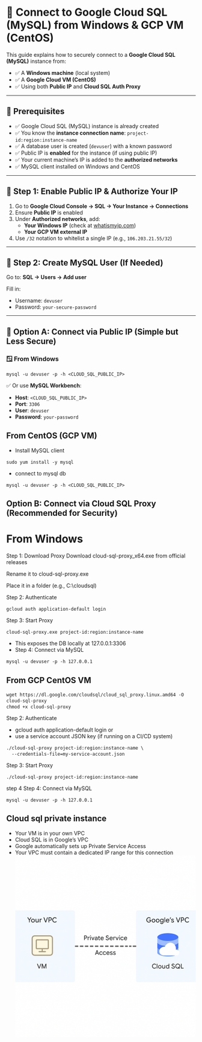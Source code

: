 # 🚀 Connect to Google Cloud SQL (MySQL) from Windows & GCP VM (CentOS)

This guide explains how to securely connect to a **Google Cloud SQL (MySQL)** instance from:

- ✅ A **Windows machine** (local system)
- ✅ A **Google Cloud VM (CentOS)**
- ✅ Using both **Public IP** and **Cloud SQL Auth Proxy**

---

## 📌 Prerequisites

- ✅ Google Cloud SQL (MySQL) instance is already created
- ✅ You know the **instance connection name**: `project-id:region:instance-name`
- ✅ A database user is created (`devuser`) with a known password
- ✅ Public IP is **enabled** for the instance (if using public IP)
- ✅ Your current machine’s IP is added to the **authorized networks**
- ✅ MySQL client installed on Windows and CentOS

---

## 🔹 Step 1: Enable Public IP & Authorize Your IP

1. Go to **Google Cloud Console → SQL → Your Instance → Connections**
2. Ensure **Public IP** is enabled
3. Under **Authorized networks**, add:
   - **Your Windows IP** (check at [whatismyip.com](https://whatismyip.com))
   - **Your GCP VM external IP**
4. Use `/32` notation to whitelist a single IP (e.g., `106.203.21.55/32`)

---

## 🔹 Step 2: Create MySQL User (If Needed)

Go to:
**SQL → Users → Add user**

Fill in:
- Username: `devuser`
- Password: `your-secure-password`

---

## 🔹 Option A: Connect via Public IP (Simple but Less Secure)

### 🪟 From Windows
```
mysql -u devuser -p -h <CLOUD_SQL_PUBLIC_IP>
```

✅ Or use **MySQL Workbench**:

- **Host**: `<CLOUD_SQL_PUBLIC_IP>`
- **Port**: `3306`
- **User**: `devuser`
- **Password**: `your-password`


## From CentOS (GCP VM)

- Install MySQL client
```
sudo yum install -y mysql
```
- connect to mysql db
```
mysql -u devuser -p -h <CLOUD_SQL_PUBLIC_IP>
```
## Option B: Connect via Cloud SQL Proxy (Recommended for Security)

# From Windows

Step 1: Download Proxy
Download cloud-sql-proxy_x64.exe from official releases

Rename it to cloud-sql-proxy.exe

Place it in a folder (e.g., C:\cloudsql)

Step 2: Authenticate
```
gcloud auth application-default login
```
Step 3: Start Proxy
```
cloud-sql-proxy.exe project-id:region:instance-name
```
- This exposes the DB locally at 127.0.0.1:3306
- Step 4: Connect via MySQL
```
mysql -u devuser -p -h 127.0.0.1
```
## From GCP CentOS VM
```
wget https://dl.google.com/cloudsql/cloud_sql_proxy.linux.amd64 -O cloud-sql-proxy
chmod +x cloud-sql-proxy
```
Step 2: Authenticate
- gcloud auth application-default login
or
- use a service account JSON key (if running on a CI/CD system)
```
./cloud-sql-proxy project-id:region:instance-name \
  --credentials-file=my-service-account.json
```
Step 3: Start Proxy
```
./cloud-sql-proxy project-id:region:instance-name
```
step 4 Step 4: Connect via MySQL
```
mysql -u devuser -p -h 127.0.0.1
```
## Cloud sql private instance
- Your VM is in your own VPC
- Cloud SQL is in Google’s VPC
- Google automatically sets up Private Service Access
- Your VPC must contain a dedicated IP range for this connection
![alt text](image.png)
